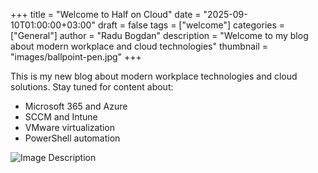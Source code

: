 +++
title = "Welcome to Half on Cloud"
date = "2025-09-10T01:00:00+03:00"
draft = false
tags = ["welcome"]
categories = ["General"]
author = "Radu Bogdan"
description = "Welcome to my blog about modern workplace and cloud technologies"
thumbnail = "images/ballpoint-pen.jpg"
+++


This is my new blog about modern workplace technologies and cloud solutions. 
Stay tuned for content about:

- Microsoft 365 and Azure
- SCCM and Intune
- VMware virtualization
- PowerShell automation

![Image Description](/images/laptop-2620118_1280.jpg)
